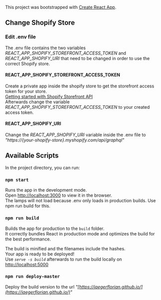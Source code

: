This project was bootstrapped with [Create React App](https://github.com/facebook/create-react-app).

## Change Shopify Store

### Edit .env file

The .env file contains the two variables _REACT_APP_SHOPIFY_STOREFRONT_ACCESS_TOKEN_ and _REACT_APP_SHOPIFY_URI_ that need to be changed in order to use the correct Shopify store.

#### REACT_APP_SHOPIFY_STOREFRONT_ACCESS_TOKEN

Create a private app inside the shopify store to get the storefront access token for your store.<br />
[Getting started with Shopify Storefront API](https://shopify.dev/docs/storefront-api/getting-started) <br />
Afterwards change the variable _REACT_APP_SHOPIFY_STOREFRONT_ACCESS_TOKEN_ to your created access token.

#### REACT_APP_SHOPIFY_URI

Change the _REACT_APP_SHOPIFY_URI_ variable inside the .env file to _"https://{your-shopify-store}.myshopify.com/api/graphql"_

## Available Scripts

In the project directory, you can run:

### `npm start`

Runs the app in the development mode.<br />
Open [http://localhost:3000](http://localhost:3000) to view it in the browser.<br />
The lamps will not load because .env only loads in production builds. Use npm run build for this.

### `npm run build`

Builds the app for production to the `build` folder.<br />
It correctly bundles React in production mode and optimizes the build for the best performance.

The build is minified and the filenames include the hashes.<br />
Your app is ready to be deployed!<br />
Use _`serve -s build`_ afterwards to run the build locally on [http://localhost:5000](http://localhost:5000)

### `npm run deploy-master`

Deploy the build version to the url _"[https://jaegerflorian.github.io/](https://jaegerflorian.github.io/)"_
